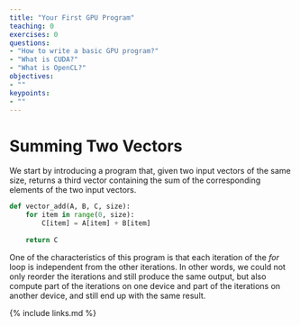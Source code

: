 ```yaml
---
title: "Your First GPU Program"
teaching: 0
exercises: 0
questions:
- "How to write a basic GPU program?"
- "What is CUDA?"
- "What is OpenCL?"
objectives:
- ""
keypoints:
- ""
---
```


# Summing Two Vectors

We start by introducing a program that, given two input vectors of the same size, returns a third vector containing the sum of the corresponding elements of the two input vectors.

~~~python
def vector_add(A, B, C, size):
    for item in range(0, size):
        C[item] = A[item] + B[item]
    
    return C
~~~

One of the characteristics of this program is that each iteration of the *for* loop is independent from the other iterations.
In other words, we could not only reorder the iterations and still produce the same output, but also compute part of the iterations on one device and part of the iterations on another device, and still end up with the same result.

{% include links.md %}

